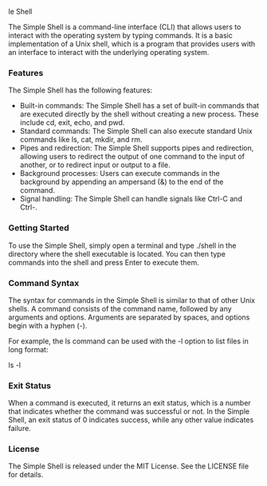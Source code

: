 le Shell

The Simple Shell is a command-line interface (CLI) that allows users to interact with the operating system by typing commands. It is a basic implementation of a Unix shell, which is a program that provides users with an interface to interact with the underlying operating system.

### Features

The Simple Shell has the following features:

- Built-in commands: The Simple Shell has a set of built-in commands that are executed directly by the shell without creating a new process. These include cd, exit, echo, and pwd.
- Standard commands: The Simple Shell can also execute standard Unix commands like ls, cat, mkdir, and rm.
- Pipes and redirection: The Simple Shell supports pipes and redirection, allowing users to redirect the output of one command to the input of another, or to redirect input or output to a file.
- Background processes: Users can execute commands in the background by appending an ampersand (&) to the end of the command.
- Signal handling: The Simple Shell can handle signals like Ctrl-C and Ctrl-\.

### Getting Started

To use the Simple Shell, simply open a terminal and type ./shell in the directory where the shell executable is located. You can then type commands into the shell and press Enter to execute them.

### Command Syntax

The syntax for commands in the Simple Shell is similar to that of other Unix shells. A command consists of the command name, followed by any arguments and options. Arguments are separated by spaces, and options begin with a hyphen (-).

For example, the ls command can be used with the -l option to list files in long format:

ls -l

### Exit Status

When a command is executed, it returns an exit status, which is a number that indicates whether the command was successful or not. In the Simple Shell, an exit status of 0 indicates success, while any other value indicates failure.

### License

The Simple Shell is released under the MIT License. See the LICENSE file for details.
